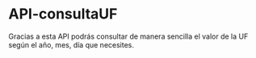# API-consultaUF
Gracias a esta API podrás consultar de manera sencilla el valor de la UF según el año, mes, día que necesites.
